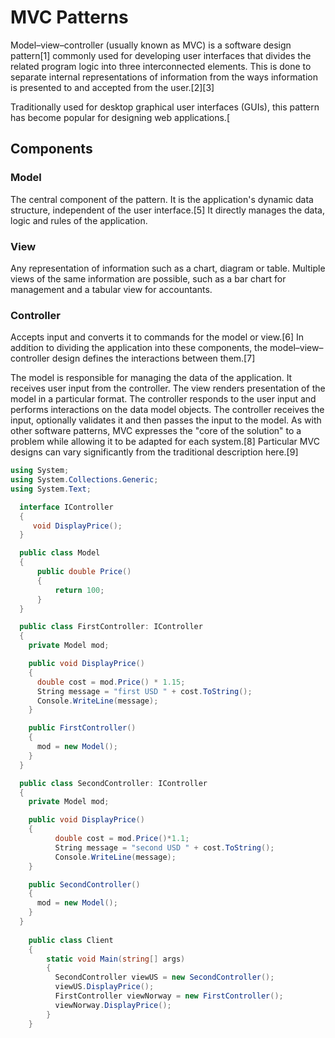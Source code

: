 # MVC Patterns
Model–view–controller (usually known as MVC) is a software design pattern[1] commonly used for developing user interfaces that divides the related program logic into three interconnected elements. This is done to separate internal representations of information from the ways information is presented to and accepted from the user.[2][3]

Traditionally used for desktop graphical user interfaces (GUIs), this pattern has become popular for designing web applications.[

## Components
### Model
The central component of the pattern. It is the application's dynamic data structure, independent of the user interface.[5] It directly manages the data, logic and rules of the application.
### View
Any representation of information such as a chart, diagram or table. Multiple views of the same information are possible, such as a bar chart for management and a tabular view for accountants.
### Controller
Accepts input and converts it to commands for the model or view.[6]
In addition to dividing the application into these components, the model–view–controller design defines the interactions between them.[7]

The model is responsible for managing the data of the application. It receives user input from the controller.
The view renders presentation of the model in a particular format.
The controller responds to the user input and performs interactions on the data model objects. The controller receives the input, optionally validates it and then passes the input to the model.
As with other software patterns, MVC expresses the "core of the solution" to a problem while allowing it to be adapted for each system.[8] Particular MVC designs can vary significantly from the traditional description here.[9]


```cs
using System;
using System.Collections.Generic;
using System.Text;

  interface IController
  {
     void DisplayPrice();
  }

  public class Model
  {
      public double Price()
      {
          return 100;
      }
  }

  public class FirstController: IController
  {
    private Model mod;

    public void DisplayPrice()
    {
      double cost = mod.Price() * 1.15;
      String message = "first USD " + cost.ToString();
      Console.WriteLine(message);
    }

    public FirstController()
    {
      mod = new Model();
    }
  }    

  public class SecondController: IController
  {
    private Model mod;

    public void DisplayPrice()
    {
          double cost = mod.Price()*1.1;
          String message = "second USD " + cost.ToString();
          Console.WriteLine(message);
    }

    public SecondController()
    {
      mod = new Model();
    }
  }
  
    public class Client
    {
        static void Main(string[] args)
        {
          SecondController viewUS = new SecondController();
          viewUS.DisplayPrice();
          FirstController viewNorway = new FirstController();
          viewNorway.DisplayPrice();
        }
    }
```

